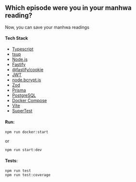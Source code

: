 ## Which episode were you in your manhwa reading?
Now, you can save your manhwa readings

#### Tech Stack
- [Typescript](https://www.typescriptlang.org/)
- [tsup](https://github.com/egoist/tsup)
- [Node.js](https://nodejs.org/en)
- [Fastify](https://www.fastify.io/)
- [@fastify/cookie](https://github.com/fastify/fastify-cookie)
- [JWT](https://jwt.io/)
- [node.bcrypt.js](https://github.com/kelektiv/node.bcrypt.js)
- [Zod](https://github.com/colinhacks/zod)
- [Prisma](https://www.prisma.io/)
- [PostgreSQL](https://www.postgresql.org/)
- [Docker Compose](https://docs.docker.com/compose/)
- [Vite](https://vitejs.dev/)
- [SuperTest](https://github.com/ladjs/supertest)

#### Run:
```
npm run docker:start
```
or
```
npm run start:dev
```


#### Tests:
```
npm run test
npm run test:coverage
```